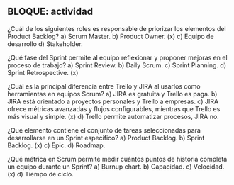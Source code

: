 ## BLOQUE: actividad

 
¿Cuál de los siguientes roles es responsable de priorizar los elementos del Product Backlog?
a) Scrum Master.
b) Product Owner. (x)
c) Equipo de desarrollo
d) Stakeholder.

¿Qué fase del Sprint permite al equipo reflexionar y proponer mejoras en el proceso de trabajo?
a) Sprint Review.
b) Daily Scrum.
c) Sprint Planning.
d)	Sprint Retrospective. (x)

¿Cuál es la principal diferencia entre Trello y JIRA al usarlos como herramientas en equipos Scrum?
a) JIRA es gratuita y Trello es paga.
b) JIRA está orientado a proyectos personales y Trello a empresas.
c) JIRA ofrece métricas avanzadas y flujos configurables, mientras que Trello es más visual y simple. (x)
d) Trello permite automatizar procesos, JIRA no.

¿Qué elemento contiene el conjunto de tareas seleccionadas para desarrollarse en un Sprint específico?
a) Product Backlog.
b) Sprint Backlog. (x)
c) Epic.
d) Roadmap.

¿Qué métrica en Scrum permite medir cuántos puntos de historia completa un equipo durante un Sprint?
a) Burnup chart.
b) Capacidad.
c) Velocidad. (x)
d) Tiempo de ciclo.